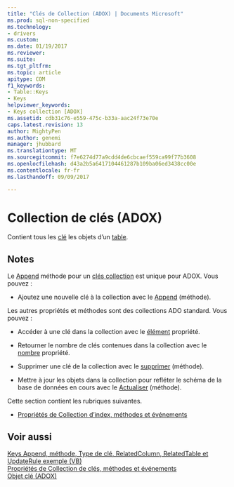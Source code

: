 ```yaml
---
title: "Clés de Collection (ADOX) | Documents Microsoft"
ms.prod: sql-non-specified
ms.technology:
- drivers
ms.custom: 
ms.date: 01/19/2017
ms.reviewer: 
ms.suite: 
ms.tgt_pltfrm: 
ms.topic: article
apitype: COM
f1_keywords:
- Table::Keys
- Keys
helpviewer_keywords:
- Keys collection [ADOX]
ms.assetid: cdb31c76-e559-475c-b33a-aac24f73e70e
caps.latest.revision: 13
author: MightyPen
ms.author: genemi
manager: jhubbard
ms.translationtype: MT
ms.sourcegitcommit: f7e6274d77a9cdd4de6cbcaef559ca99f77b3608
ms.openlocfilehash: d43a2b5a6417104461287b109ba06ed3438cc00e
ms.contentlocale: fr-fr
ms.lasthandoff: 09/09/2017

---
```

# <a name="keys-collection-adox"></a>Collection de clés (ADOX)
Contient tous les [clé](../../../ado/reference/adox-api/key-object-adox.md) les objets d’un [table](../../../ado/reference/adox-api/table-object-adox.md).  
  
## <a name="remarks"></a>Notes  
 Le [Append](../../../ado/reference/adox-api/append-method-adox-keys.md) méthode pour un [clés collection](../../../ado/reference/adox-api/keys-collection-adox.md) est unique pour ADOX. Vous pouvez :  
  
-   Ajoutez une nouvelle clé à la collection avec le [Append](../../../ado/reference/adox-api/append-method-adox-keys.md) (méthode).  
  
 Les autres propriétés et méthodes sont des collections ADO standard. Vous pouvez :  
  
-   Accéder à une clé dans la collection avec le [élément](../../../ado/reference/ado-api/item-property-ado.md) propriété.  
  
-   Retourner le nombre de clés contenues dans la collection avec le [nombre](../../../ado/reference/ado-api/count-property-ado.md) propriété.  
  
-   Supprimer une clé de la collection avec le [supprimer](../../../ado/reference/adox-api/delete-method-adox-collections.md) (méthode).  
  
-   Mettre à jour les objets dans la collection pour refléter le schéma de la base de données en cours avec le [Actualiser](../../../ado/reference/ado-api/refresh-method-ado.md) (méthode).  
  
 Cette section contient les rubriques suivantes.  
  
-   [Propriétés de Collection d’index, méthodes et événements](../../../ado/reference/adox-api/indexes-collection-properties-methods-and-events.md)  
  
## <a name="see-also"></a>Voir aussi  
 [Keys Append, méthode, Type de clé, RelatedColumn, RelatedTable et UpdateRule exemple (VB)](../../../ado/reference/adox-api/keys-append-method-key-type-relatedcolumn-relatedtable-example-vb.md)   
 [Propriétés de Collection de clés, méthodes et événements](../../../ado/reference/adox-api/keys-collection-properties-methods-and-events.md)   
 [Objet clé (ADOX)](../../../ado/reference/adox-api/key-object-adox.md)
